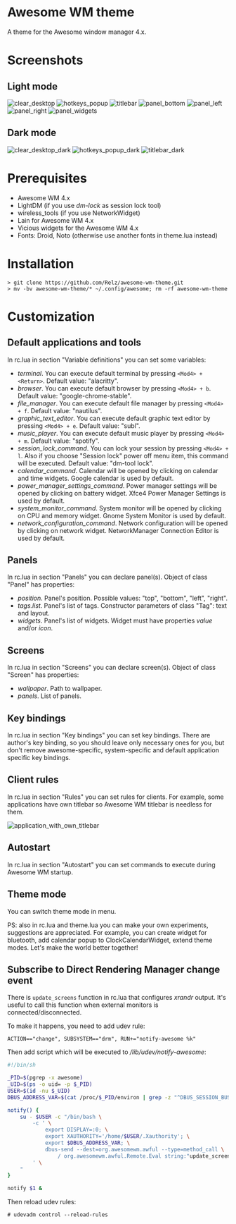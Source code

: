 # Awesome WM theme
A theme for the Awesome window manager 4.x.

# Screenshots

## Light mode

![clear_desktop](https://user-images.githubusercontent.com/15068331/185809772-29cfcdde-2436-4e4d-b68f-eebadc553b74.png)
![hotkeys_popup](https://user-images.githubusercontent.com/15068331/185809914-92d8d20d-410e-4f54-a648-757035480f1f.png)
![titlebar](https://user-images.githubusercontent.com/15068331/185809961-f05c41bf-7c3c-4966-bc40-da1041e0cdaa.png)
![panel_bottom](https://user-images.githubusercontent.com/15068331/185810214-0164360e-64f5-4fc3-9306-182b180b9fe3.png)
![panel_left](https://user-images.githubusercontent.com/15068331/185810249-34c180f6-72d4-45ec-82b1-658e7ffbbf9c.png)
![panel_right](https://user-images.githubusercontent.com/15068331/185810265-2eda131c-71be-4770-92c4-9aac2b8d7983.png)
![panel_widgets](https://user-images.githubusercontent.com/15068331/185811162-9843d1c5-aa07-4853-95c1-1084c723fa7c.gif)


## Dark mode

![clear_desktop_dark](https://user-images.githubusercontent.com/15068331/185811217-cce8cf27-4f8e-4ed7-a17e-2b50d2b1a329.png)
![hotkeys_popup_dark](https://user-images.githubusercontent.com/15068331/185811232-d00e821b-bc02-46f9-870e-beab08547eac.png)
![titlebar_dark](https://user-images.githubusercontent.com/15068331/185811256-539f638c-d20f-4e3e-82a7-6d80f4cbf297.png)

# Prerequisites

+ Awesome WM 4.x
+ LightDM (if you use *dm-lock* as session lock tool)
+ wireless_tools (if you use NetworkWidget)
+ Lain for Awesome WM 4.x
+ Vicious widgets for the Awesome WM 4.x
+ Fonts: Droid, Noto (otherwise use another fonts in theme.lua instead)

# Installation

```
> git clone https://github.com/Relz/awesome-wm-theme.git
> mv -bv awesome-wm-theme/* ~/.config/awesome; rm -rf awesome-wm-theme
```

# Customization

## Default applications and tools

In rc.lua in section "Variable definitions" you can set some variables:
+ *terminal*. You can execute default terminal by pressing `<Mod4> + <Return>`. Default value: "alacritty".
+ *browser*. You can execute default browser by pressing `<Mod4> + b`. Default value: "google-chrome-stable".
+ *file_manager*. You can execute default file manager by pressing `<Mod4> + f`. Default value: "nautilus".
+ *graphic_text_editor*. You can execute default graphic text editor by pressing `<Mod4> + e`. Default value: "subl".
+ *music_player*. You can execute default music player by pressing `<Mod4> + m`. Default value: "spotify".
+ *session_lock_command*. You can lock your session by pressing `<Mod4> + l`. Also if you choose "Session lock" power off menu item, this command will be executed. Default value: "dm-tool lock".
+ *calendar_command*. Calendar will be opened by clicking on calendar and time widgets. Google calendar is used by default.
+ *power_manager_settings_command*. Power manager settings will be opened by clicking on battery widget. Xfce4 Power Manager Settings is used by default.
+ *system_monitor_command*. System monitor will be opened by clicking on CPU and memory widget. Gnome System Monitor is used by default.
+ *network_configuration_command*. Network configuration will be opened by clicking on network widget. NetworkManager Connection Editor is used by default.

## Panels

In rc.lua in section "Panels" you can declare panel(s). Object of class "Panel" has properties:
+ *position*. Panel's position. Possible values: "top", "bottom", "left", "right".
+ *tags.list*. Panel's list of tags. Constructor parameters of class "Tag": text and layout.
+ *widgets*. Panel's list of widgets. Widget must have properties *value* and/or *icon*.

## Screens

In rc.lua in section "Screens" you can declare screen(s). Object of class "Screen" has properties:

+ *wallpaper*. Path to wallpaper.
+ *panels*. List of panels.

## Key bindings

In rc.lua in section "Key bindings" you can set key bindings. There are author's key binding, so you should leave only necessary ones for you, but don't remove awesome-specific, system-specific and default application specific key bindings.

## Client rules

In rc.lua in section "Rules" you can set rules for clients. For example, some applications have own titlebar so Awesome WM titlebar is needless for them.

![application_with_own_titlebar](https://user-images.githubusercontent.com/15068331/185811684-56762212-3826-49c1-8366-cb2d0b2cf162.png)


## Autostart

In rc.lua in section "Autostart" you can set commands to execute during Awesome WM startup.

## Theme mode

You can switch theme mode in menu.

PS: also in rc.lua and theme.lua you can make your own experiments, suggestions are appreciated. For example, you can create widget for bluetooth, add calendar popup to ClockCalendarWidget, extend theme modes. Let's make the world better together!

## Subscribe to Direct Rendering Manager change event

There is `update_screens` function in rc.lua that configures _xrandr_ output. It's useful to call this function when external monitors is connected/disconnected.

To make it happens, you need to add udev rule:
```
ACTION=="change", SUBSYSTEM=="drm", RUN+="notify-awesome %k"
```

Then add script which will be executed to _/lib/udev/notify-awesome_:

```bash
#!/bin/sh

_PID=$(pgrep -x awesome)
_UID=$(ps -o uid= -p $_PID)
USER=$(id -nu $_UID)
DBUS_ADDRESS_VAR=$(cat /proc/$_PID/environ | grep -z "^DBUS_SESSION_BUS_ADDRESS=")

notify() {
    su - $USER -c "/bin/bash \
        -c ' \
            export DISPLAY=:0; \
            export XAUTHORITY='/home/$USER/.Xauthority'; \
            export $DBUS_ADDRESS_VAR; \
            dbus-send --dest=org.awesomewm.awful --type=method_call \
                / org.awesomewm.awful.Remote.Eval string:"update_screens\\\(\\\"$1\\\"\\\)" \
        ' \
    "
}

notify $1 &
```

Then reload udev rules:

```
# udevadm control --reload-rules
```
